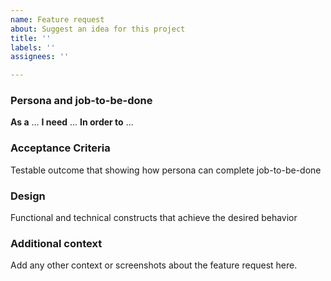 ```yaml
---
name: Feature request
about: Suggest an idea for this project
title: ''
labels: ''
assignees: ''

---
```


### Persona and job-to-be-done
**As a** ... 
**I need** ... 
**In order to** ...

### Acceptance Criteria
Testable outcome that showing how persona can complete job-to-be-done

### Design
Functional and technical constructs that achieve the desired behavior

### Additional context
Add any other context or screenshots about the feature request here.

